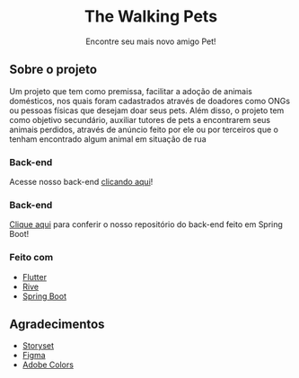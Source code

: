 <h1 align="center">The Walking Pets</h1>

<p align="center">Encontre seu mais novo amigo Pet!</p>

## Sobre o projeto

Um projeto que tem como premissa, facilitar a adoção de animais domésticos, nos quais foram cadastrados através de doadores como ONGs ou pessoas físicas que desejam doar seus pets. Além disso, o projeto tem como objetivo secundário, auxiliar tutores de pets a encontrarem seus animais perdidos, através de anúncio feito por ele ou por terceiros que o tenham encontrado algum animal em situação de rua
### Back-end
Acesse nosso back-end [clicando aqui](https://github.com/luanvsfeo/backend-the-walking-pets)!
### Back-end
[Clique aqui](https://github.com/luanvsfeo/backend-the-walking-pets) para conferir o nosso repositório do back-end feito em Spring Boot!

### Feito com
* [Flutter](http://flutter.dev/)
* [Rive](https://rive.app/)
* [Spring Boot](https://spring.io/)
## Agradecimentos
* [Storyset](https://storyset.com/)
* [Figma](https://www.figma.com/)
* [Adobe Colors](https://color.adobe.com/)



